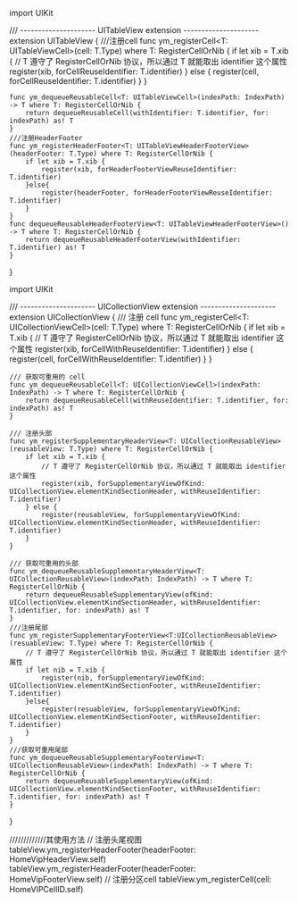 import UIKit

/// --------------------- UITableView extension ---------------------
extension UITableView {
    ///注册cell
    func ym_registerCell<T: UITableViewCell>(cell: T.Type) where T: RegisterCellOrNib {
        if let xib = T.xib {
            // T 遵守了 RegisterCellOrNib 协议，所以通过 T 就能取出 identifier 这个属性
            register(xib, forCellReuseIdentifier: T.identifier)
        } else {
            register(cell, forCellReuseIdentifier: T.identifier)
        }
    }
    
    func ym_dequeueReusableCell<T: UITableViewCell>(indexPath: IndexPath) -> T where T: RegisterCellOrNib {
        return dequeueReusableCell(withIdentifier: T.identifier, for: indexPath) as! T
    }
    ///注册HeaderFooter
    func ym_registerHeaderFooter<T: UITableViewHeaderFooterView>(headerFooter: T.Type) where T: RegisterCellOrNib {
        if let xib = T.xib {
            register(xib, forHeaderFooterViewReuseIdentifier: T.identifier)
        }else{
            register(headerFooter, forHeaderFooterViewReuseIdentifier: T.identifier)
        }
    }
    func dequeueReusableHeaderFooterView<T: UITableViewHeaderFooterView>() -> T where T: RegisterCellOrNib {
        return dequeueReusableHeaderFooterView(withIdentifier: T.identifier) as! T
    }
}

import UIKit

/// --------------------- UICollectionView extension ---------------------
extension UICollectionView {
    /// 注册 cell
    func ym_registerCell<T: UICollectionViewCell>(cell: T.Type) where T: RegisterCellOrNib {
        if let xib = T.xib {
            // T 遵守了 RegisterCellOrNib 协议，所以通过 T 就能取出 identifier 这个属性
            register(xib, forCellWithReuseIdentifier: T.identifier)
        } else {
            register(cell, forCellWithReuseIdentifier: T.identifier)
        }
    }
    
    /// 获取可重用的 cell
    func ym_dequeueReusableCell<T: UICollectionViewCell>(indexPath: IndexPath) -> T where T: RegisterCellOrNib {
        return dequeueReusableCell(withReuseIdentifier: T.identifier, for: indexPath) as! T
    }
    
    /// 注册头部
    func ym_registerSupplementaryHeaderView<T: UICollectionReusableView>(reusableView: T.Type) where T: RegisterCellOrNib {
        if let xib = T.xib {
            // T 遵守了 RegisterCellOrNib 协议，所以通过 T 就能取出 identifier 这个属性
            register(xib, forSupplementaryViewOfKind: UICollectionView.elementKindSectionHeader, withReuseIdentifier: T.identifier)
        } else {
            register(reusableView, forSupplementaryViewOfKind: UICollectionView.elementKindSectionHeader, withReuseIdentifier: T.identifier)
        }
    }
    
    /// 获取可重用的头部
    func ym_dequeueReusableSupplementaryHeaderView<T: UICollectionReusableView>(indexPath: IndexPath) -> T where T: RegisterCellOrNib {
        return dequeueReusableSupplementaryView(ofKind: UICollectionView.elementKindSectionHeader, withReuseIdentifier: T.identifier, for: indexPath) as! T
    }
    ///注册尾部
    func ym_registerSupplementaryFooterView<T:UICollectionReusableView>(resuableView: T.Type) where T: RegisterCellOrNib {
        // T 遵守了 RegisterCellOrNib 协议，所以通过 T 就能取出 identifier 这个属性
        if let nib = T.xib {
            register(nib, forSupplementaryViewOfKind: UICollectionView.elementKindSectionFooter, withReuseIdentifier: T.identifier)
        }else{
            register(resuableView, forSupplementaryViewOfKind: UICollectionView.elementKindSectionFooter, withReuseIdentifier: T.identifier)
        }
    }
    ///获取可重用尾部
    func ym_dequeueReusableSupplementaryFooterView<T: UICollectionReusableView>(indexPath: IndexPath) -> T where T: RegisterCellOrNib {
        return dequeueReusableSupplementaryView(ofKind: UICollectionView.elementKindSectionFooter, withReuseIdentifier: T.identifier, for: indexPath) as! T
    }
}



/////////////其使用方法
// 注册头尾视图
        tableView.ym_registerHeaderFooter(headerFooter: HomeVipHeaderView.self)
        tableView.ym_registerHeaderFooter(headerFooter: HomeVipFooterView.self)
        // 注册分区cell
        tableView.ym_registerCell(cell: HomeVIPCellID.self)
        
        
        
        
